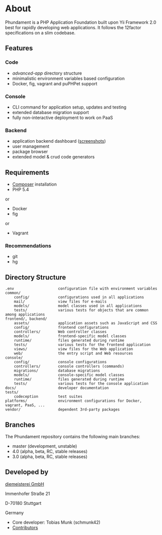 About
=====

Phundament is a PHP Application Foundation built upon Yii Framework 2.0 best for rapidly developing web
applications. It follows the 12factor specifications on a slim codebase.

Features
--------

### Code

- *advanced-app* directory structure
- minimalistic environment variables based configuration
- Docker, fig, vagrant and puPHPet support

### Console

- CLI command for application setup, updates and testing
- extended database migration support
- fully non-interactive deployment to work on PaaS

### Backend

- application backend dashboard ([screenshots](https://plus.google.com/+Phundament/posts/7y1TkmmsrcN?pid=6070967303804764434&oid=114873431066202526630))
- user management
- package browser
- extended model & crud code generators

Requirements
------------

- [Composer](http://getcomposer.org/doc/00-intro.md#installation-nix) installation
- PHP 5.4

or  
 
 - Docker
 - fig
  
or 
 
 - Vagrant

### Recommendations

- git
- hg

Directory Structure
-------------------

```
.env                    configuration file with environment variables
common/
    config/             configurations used in all applications
    mail/               view files for e-mails
    models/             model classes used in all applications
    tests/              various tests for objects that are common among applications
frontend/, backend/
    assets/             application assets such as JavaScript and CSS
    config/             frontend configurations
    controllers/        Web controller classes
    models/             frontend-specific model classes
    runtime/            files generated during runtime
    tests/              various tests for the frontend application
    views/              view files for the Web application
    web/                the entry script and Web resources
console/
    config/             console configurations
    controllers/        console controllers (commands)
    migrations/         database migrations
    models/             console-specific model classes
    runtime/            files generated during runtime
    tests/              various tests for the console application
docs/                   developer documentation
tests/
    codeception         test suites
platforms/              environment configurations for Docker, vagrant, PaaS, ...
vendor/                 dependent 3rd-party packages
```

Branches
--------

The Phundament repository contains the following main branches:

- master (development, unstable)
- 4.0 (alpha, beta, RC, stable releases)
- 3.0 (alpha, beta, RC, stable releases)

Developed by
------------

[diemeisterei GmbH](http://diemeisterei.de)

Immenhofer Straße 21

D-70180 Stuttgart

Germany

- Core developer: Tobias Munk (schmunk42)
- [Contributors](https://github.com/phundament/app/graphs/contributors)
